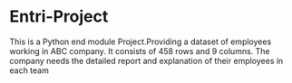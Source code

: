 # Entri-Project
This is a Python end module Project.Providing a dataset of employees working in ABC company. It consists of 458 rows and 9 columns. The company needs the detailed report and explanation of their employees in each team
